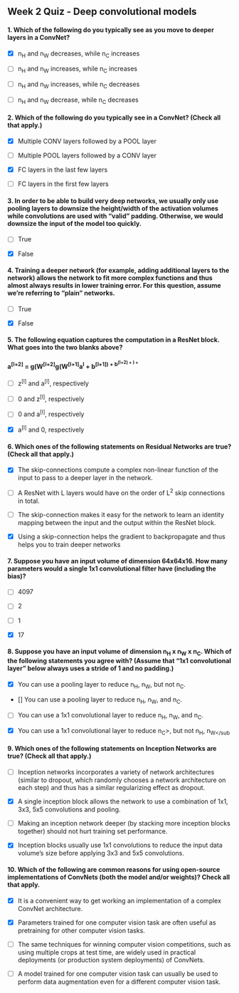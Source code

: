 ## Week 2 Quiz - Deep convolutional models


#### 1. Which of the following do you typically see as you move to deeper layers in a ConvNet?

- [x] n<sub>H</sub> and n<sub>W</sub> decreases, while n<sub>C</sub> increases
- [ ] n<sub>H</sub> and n<sub>W</sub> increases, while n<sub>C</sub> increases
- [ ] n<sub>H</sub> and n<sub>W</sub> increases, while n<sub>C</sub> decreases
- [ ] n<sub>H</sub> and n<sub>W</sub> decrease, while n<sub>C</sub> decreases


#### 2. Which of the following do you typically see in a ConvNet? (Check all that apply.)


- [x] Multiple CONV layers followed by a POOL layer
- [ ] Multiple POOL layers followed by a CONV layer
- [x] FC layers in the last few layers
- [ ] FC layers in the first few layers



#### 3. In order to be able to build very deep networks, we usually only use pooling layers to downsize the height/width of the activation volumes while convolutions are used with “valid” padding. Otherwise, we would downsize the input of the model too quickly.

- [ ] True
- [x] False



#### 4. Training a deeper network (for example, adding additional layers to the network) allows the network to fit more complex functions and thus almost always results in lower training error. For this question, assume we’re referring to “plain” networks.

- [ ] True
- [x] False



#### 5. The following equation captures the computation in a ResNet block. What goes into the two blanks above?
#### a<sup>[l+2]</sup> = g(W<sup>[l+2]</sup>g(W<sup>[l+1]</sup>a<sup>l</sup> + b<sup>[l+1]) + b<sup>[l+2] + ________) +________

- [ ] z<sup>[l]</sup> and a<sup>[l]</sup>, respectively
- [ ] 0 and z<sup>[l]</sup>, respectively
- [ ] 0 and a<sup>[l]</sup>, respectively
- [x] a<sup>[l]</sup> and 0, respectively



#### 6. Which ones of the following statements on Residual Networks are true? (Check all that apply.)

- [x] The skip-connections compute a complex non-linear function of the input to pass to a deeper layer in the network.
- [ ] A ResNet with L layers would have on the order of L<sup>2</sup> skip connections in total.
- [ ] The skip-connection makes it easy for the network to learn an identity mapping between the input and the output within the ResNet block.
- [x] Using a skip-connection helps the gradient to backpropagate and thus helps you to train deeper networks



#### 7. Suppose you have an input volume of dimension 64x64x16. How many parameters would a single 1x1 convolutional filter have (including the bias)?


- [ ] 4097
- [ ] 2
- [ ] 1
- [x] 17


#### 8. Suppose you have an input volume of dimension n<sub>H</sub> x n<sub>W</sub> x n<sub>C</sub>. Which of the following statements you agree with? (Assume that “1x1 convolutional layer” below always uses a stride of 1 and no padding.)

- [x] You can use a pooling layer to reduce n<sub>H</sub>, n<sub>W</sub>, but not n<sub>C</sub>.
- [] You can use a pooling layer to reduce  n<sub>H</sub>, n<sub>W</sub>, and n<sub>C</sub>.
- [ ] You can use a 1x1 convolutional layer to reduce  n<sub>H</sub>, n<sub>W</sub>, and n<sub>C</sub>.
- [x] You can use a 1x1 convolutional layer to reduce n<sub>C</sub>>, but not n<sub>H</sub>, n<sub>W</sub



#### 9. Which ones of the following statements on Inception Networks are true? (Check all that apply.)

- [ ] Inception networks incorporates a variety of network architectures (similar to dropout, which randomly chooses a network architecture on each step) and thus has a similar regularizing effect as dropout.
- [x] A single inception block allows the network to use a combination of 1x1, 3x3, 5x5 convolutions and pooling.
- [ ] Making an inception network deeper (by stacking more inception blocks together) should not hurt training set performance.
- [x] Inception blocks usually use 1x1 convolutions to reduce the input data volume’s size before applying 3x3 and 5x5 convolutions.



#### 10. Which of the following are common reasons for using open-source implementations of ConvNets (both the model and/or weights)? Check all that apply.

- [x] It is a convenient way to get working an implementation of a complex ConvNet architecture.
- [x] Parameters trained for one computer vision task are often useful as pretraining for other computer vision tasks.
- [ ] The same techniques for winning computer vision competitions, such as using multiple crops at test time, are widely used in practical deployments (or production system deployments) of ConvNets.
- [ ] A model trained for one computer vision task can usually be used to perform data augmentation even for a different computer vision task.

